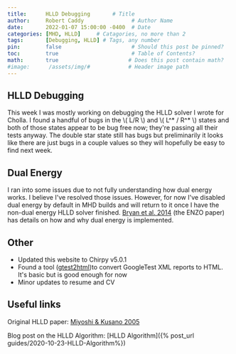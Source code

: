 ```yaml
---
title:      HLLD Debugging       # Title
author:     Robert Caddy               # Author Name
date:       2022-01-07 15:00:00 -0400  # Date
categories: [MHD, HLLD]     # Catagories, no more than 2
tags:       [Debugging, HLLD] # Tags, any number
pin:        false                      # Should this post be pinned?
toc:        true                       # Table of Contents?
math:       true                      # Does this post contain math?
#image:      /assets/img/#            # Header image path
---
```


## HLLD Debugging

This week I was mostly working on debugging the HLLD solver I wrote for Cholla.
I found a handful of bugs in the \\( L/R \\) and \\( L^\* / R^\* \\) states and
both of those states appear to be bug free now; they're passing all their tests
anyway. The double star state still has bugs but preliminarily it looks like
there are just bugs in a couple values so they will hopefully be easy to find
next week.

## Dual Energy

I ran into some issues due to not fully understanding how dual energy works. I
believe I've resolved those issues. However, for now I've disabled dual energy
by default in MHD builds and will return to it once I have the non-dual energy
HLLD solver finished.
[Bryan et al. 2014](https://ui.adsabs.harvard.edu/abs/2014ApJS..211...19B/abstract)
(the ENZO paper) has details on how and why dual energy is implemented.

## Other

- Updated this website to Chirpy v5.0.1
- Found a tool ([gtest2html](https://gitlab.uni-koblenz.de/agrt/gtest2html))to
  convert GoogleTest XML reports to HTML. It's basic but is good enough for now
- Minor updates to resume and CV

## Useful links

Original HLLD paper: [Miyoshi & Kusano 2005](https://www.sciencedirect.com/science/article/pii/S0021999105001142?via%3Dihub)

Blog post on the HLLD Algorithm: [HLLD Algorithm]({% post_url guides/2020-10-23-HLLD-Algorithm%})
